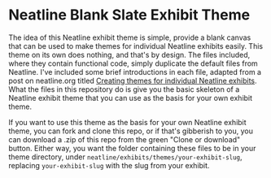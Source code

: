 Neatline Blank Slate Exhibit Theme
==================================

The idea of this Neatline exhibit theme is simple, provide a blank canvas that
can be used to make themes for individual Neatline exhibits easily. This theme
on its own does nothing, and that's by design. The files included, where they
contain functional code, simply duplicate the default files from Neatline. I've
included some brief introductions in each file, adapted from a post on
neatline.org titled [Creating themes for individual Neatline exhibits](http://neatline.org/2014/04/01/creating-themes-for-individual-neatline-exhibits/).
What the files in this repository do is give you the basic skeleton of a
Neatline exhibit theme that you can use as the basis for your own exhibit theme.

If you want to use this theme as the basis for your own Neatline exhibit theme,
you can fork and clone this repo, or if that's gibberish to you, you can
download a .zip of this repo from the green "Clone or download" button. Either
way, you want the folder containing these files to be in your theme directory,
under `neatline/exhibits/themes/your-exhibit-slug`, replacing
`your-exhibit-slug` with the slug from your exhibit.

